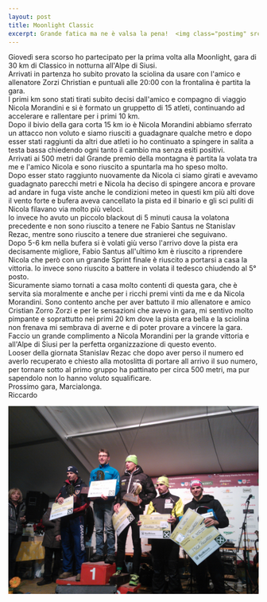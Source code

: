 ```yaml
---
layout: post
title: Moonlight Classic
excerpt: Grande fatica ma ne è valsa la pena!  <img class="postimg" src="/images/moonlight.jpg">
---
```


Giovedì sera scorso ho partecipato per la prima volta alla Moonlight, gara di 30 km di Classico in notturna all'Alpe di Siusi.<br>
Arrivati in partenza ho subito provato la sciolina da usare con l'amico e allenatore Zorzi Christian e puntuali alle 20:00 con la frontalina è partita la gara.<br>
I primi km sono stati tirati subito decisi dall'amico e compagno di viaggio Nicola Morandini e si è formato un gruppetto di 15 atleti, continuando ad accelerare e rallentare per i primi 10 km.<br>
Dopo il bivio della gara corta 15 km io è Nicola Morandini abbiamo sferrato un attacco non voluto e siamo riusciti a guadagnare qualche metro e dopo esser stati raggiunti da altri due atleti io ho continuato a spingere in salita a testa bassa chiedendo ogni tanto il cambio ma senza esiti positivi.<br>
Arrivati ai 500 metri dal Grande premio della montagna è partita la volata tra me e l'amico Nicola e sono riuscito a spuntarla ma ho speso molto.<br>
Dopo esser stato raggiunto nuovamente da Nicola ci siamo girati e avevamo guadagnato parecchi metri e Nicola ha deciso di spingere ancora e provare ad andare in fuga viste anche le condizioni meteo in questi km più alti dove il vento forte e bufera aveva cancellato la pista ed il binario e gli sci puliti di Nicola filavano via molto più veloci.<br>
Io invece ho avuto un piccolo blackout di 5 minuti causa la volatona precedente e non sono riuscito a tenere ne Fabio Santus ne Stanislav Rezac, mentre sono riuscito a tenere due stranierei che seguivano.<br>
Dopo 5-6 km nella bufera si è volati giù verso l'arrivo dove la pista era decisamente migliore, Fabio Santus all'ultimo km è riuscito a riprendere Nicola che però con un grande Sprint finale è riuscito a portarsi a casa la vittoria. Io invece sono riuscito a battere in volata il tedesco chiudendo al 5° posto.<br>
Sicuramente siamo tornati a casa molto contenti di questa gara, che è servita sia moralmente e anche per i ricchi premi vinti da me e da Nicola Morandini. Sono contento anche per aver battuto il mio allenatore e amico Cristian Zorro Zorzi e per le sensazioni che avevo in gara, mi sentivo molto pimpante e soprattutto nei primi 20 km dove la pista era bella e la sciolina non frenava mi sembrava di averne e di poter provare a vincere la gara.<br>
Faccio un grande complimento a Nicola Morandini per la grande vittoria e all'Alpe di Siusi per la perfetta organizzazione di questo evento.<br>
Looser della giornata Stanislav Rezac che dopo aver perso il numero ed averlo recuperato e chiesto alla motoslitta di portare all arrivo il suo numero, per tornare sotto al primo gruppo ha pattinato per circa 500 metri, ma pur sapendolo non lo hanno voluto squalificare.<br>
Prossimo gara, Marcialonga.<br>
Riccardo


<a href="/images/moonlight.jpg"><img class="postimg" src="/images/moonlight.jpg"></a>


